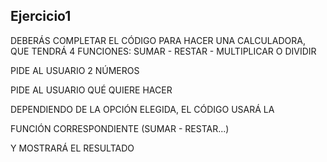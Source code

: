 ## Ejercicio1
DEBERÁS COMPLETAR EL CÓDIGO PARA HACER UNA CALCULADORA, QUE TENDRÁ 4
FUNCIONES: SUMAR - RESTAR - MULTIPLICAR O DIVIDIR
     
    
PIDE AL USUARIO 2 NÚMEROS
     
PIDE AL USUARIO QUÉ QUIERE HACER
     
DEPENDIENDO DE LA OPCIÓN ELEGIDA, EL CÓDIGO USARÁ LA
    
FUNCIÓN CORRESPONDIENTE (SUMAR - RESTAR...)
     
Y MOSTRARÁ EL RESULTADO
     
